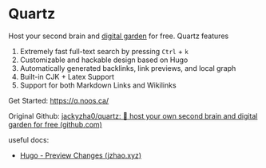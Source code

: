 # Quartz

Host your second brain and [digital garden](https://jzhao.xyz/posts/digital-gardening) for free. Quartz features

1. Extremely fast full-text search by pressing `Ctrl` + `k`
2. Customizable and hackable design based on Hugo
3. Automatically generated backlinks, link previews, and local graph
4. Built-in CJK + Latex Support
5. Support for both Markdown Links and Wikilinks



Get Started: https://q.noos.ca/

Original Github: [jackyzha0/quartz: 🌱 host your own second brain and digital garden for free (github.com)](https://github.com/jackyzha0/quartz)





useful docs:

- [Hugo - Preview Changes (jzhao.xyz)](https://quartz.jzhao.xyz/notes/preview-changes/)
